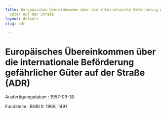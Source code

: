 ```yaml
---
Title: Europäisches Übereinkommen über die internationale Beförderung gefährlicher
  Güter auf der Straße
layout: default
slug: adr

---
```


# Europäisches Übereinkommen über die internationale Beförderung gefährlicher Güter auf der Straße (ADR)

Ausfertigungsdatum
:   1957-09-30

Fundstelle
:   BGBl II: 1969, 1491

